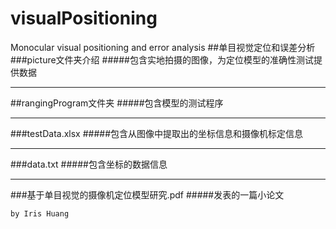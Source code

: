 # visualPositioning
Monocular visual positioning and error analysis
##单目视觉定位和误差分析
###picture文件夹介绍
#####包含实地拍摄的图像，为定位模型的准确性测试提供数据
***
##rangingProgram文件夹
#####包含模型的测试程序
***
###testData.xlsx
#####包含从图像中提取出的坐标信息和摄像机标定信息
***
###data.txt
#####包含坐标的数据信息
***
###基于单目视觉的摄像机定位模型研究.pdf
#####发表的一篇小论文

```
by Iris Huang
```
